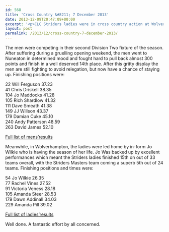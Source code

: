 ```yaml
---
id: 568
title: 'Cross Country &#8211; 7 December 2013'
date: 2013-12-09T20:47:09+00:00
excerpt: '<p>CLC Striders ladies were in cross country action at Wolverhampton on Saturday 7 December 2013, while the men travelled to Nuneaton.......</p>'
layout: post
permalink: /2013/12/cross-country-7-december-2013/
---
```

The men were competing in their second Division Two fixture of the season. After suffering during a gruelling opening weekend, the men went to Nuneaton in determined mood and fought hard to pull back almost 300 points and finish in a well deserved 14th place. After this gritty display the men are still fighting to avoid relegation, but now have a chance of staying up. Finishing positions were:

22 Will Ferguson 37.23  
41 Chris Driskell 38.35  
104 Jo Maddocks 41.28  
105 Rich Shardlow 41.32  
111 Dave Smeath 41.38  
149 JJ Willson 43.37  
179 Damian Cuke 45.10  
240 Andy Patterson 48.59  
263 David James 52.10

<a href="http://www.birminghamccleague.co.uk/images/stories/bdccl/articlepdfs/XC_League_Archive/2013-14/BDXCL_D2_R2_2013_12_07_Men_V1.pdf" target="_blank" rel="nofollow">Full list of mens&#8217;results</a>

Meanwhile, in Wolverhampton, the ladies were led home by in-form Jo Wilkie who is having the season of her life. Jo Was backed up by excellent performances which meant the Striders ladies finished 15th on out of 33 teams overall, with the Striders Masters team coming a superb 5th out of 24 teams. Finishing positions and times were:

54 Jo Wilkie 26.35  
77 Rachel Vines 27.52  
91 Victoria Veness 28.18  
105 Amanda Steer 28.53  
179 Dawn Addinall 34.03  
229 Amanda Pill 39.02

<a href="http://www.midlandathletics.org.uk/PDFS/2013_RES_131207_MWCCL_Fixture2.pdf" target="_blank" rel="nofollow">Full list of ladies&#8217;results</a>

Well done. A fantastic effort by all concerned.</p>